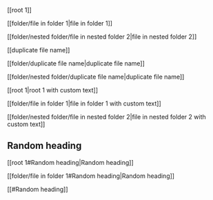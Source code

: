 [[root 1]]

[[folder/file in folder 1|file in folder 1]]

[[folder/nested folder/file in nested folder 2|file in nested folder 2]]

[[duplicate file name]]

[[folder/duplicate file name|duplicate file name]]

[[folder/nested folder/duplicate file name|duplicate file name]]

[[root 1|root 1 with custom text]]

[[folder/file in folder 1|file in folder 1 with custom text]]

[[folder/nested folder/file in nested folder 2|file in nested folder 2 with custom text]]

## Random heading

[[root 1#Random heading|Random heading]]

[[folder/file in folder 1#Random heading|Random heading]]

[[#Random heading]]
